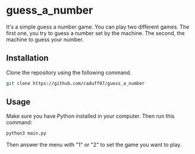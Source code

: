 # guess_a_number

It's a simple guess a number game. You can play two different games. The first one, you try to guess a number set by the machine. The second, the machine to guess your number.

## Installation

Clone the repository using the following command.

```bash
git clone https://github.com/caduff97/guess_a_number
```

## Usage

Make sure you have Python installed in your computer. Then run this command:

```bash
python3 main.py
```

Then answer the menu with "1" or "2" to set the game you want to play.
